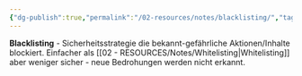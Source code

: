 ```yaml
---
{"dg-publish":true,"permalink":"/02-resources/notes/blacklisting/","tags":["sicherheit/strategie","filter/verbieten","it-sicherheit"],"noteIcon":"","updated":"2025-09-05T10:12:28.479+02:00"}
---
```



**Blacklisting** - Sicherheitsstrategie die bekannt-gefährliche Aktionen/Inhalte blockiert.
Einfacher als [[02 - RESOURCES/Notes/Whitelisting\|Whitelisting]] aber weniger sicher - neue Bedrohungen werden nicht erkannt.